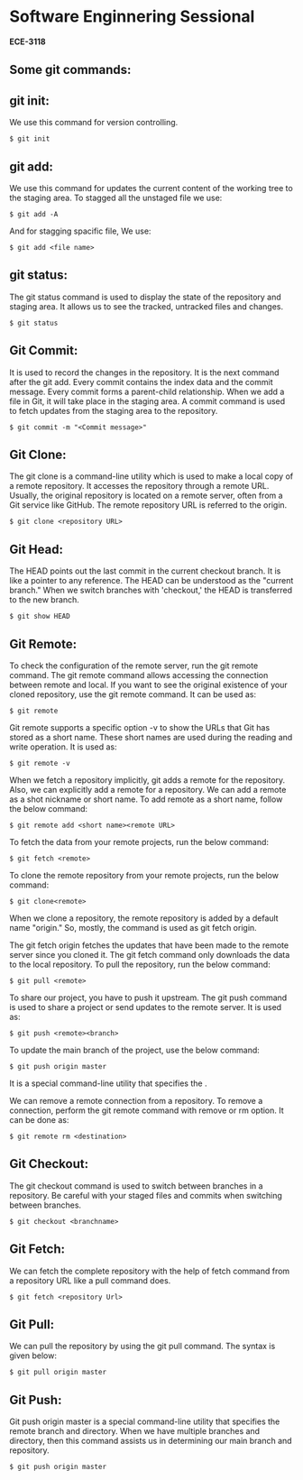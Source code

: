 # **Software Enginnering Sessional**
**ECE-3118**

## **Some git commands:**

## git init: 

We use this command for version controlling.

```
$ git init
```

## git add:

We use this  command for updates the current content of the working tree to the staging area. To stagged all the unstaged file we use:
```
$ git add -A
```
And for stagging spacific file, We use: 
```
$ git add <file name>
```
## git status: 

The git status command is used to display the state of the repository and staging area. It allows us to see the tracked, untracked files and changes.

```
$ git status
```

## Git Commit: 
It is used to record the changes in the repository. It is the next command after the git add. Every commit contains the index data and the commit message. Every commit forms a parent-child relationship. When we add a file in Git, it will take place in the staging area. A commit command is used to fetch updates from the staging area to the repository.

``` 
$ git commit -m "<Commit message>"
```

## Git Clone: 
The git clone is a command-line utility which is used to make a local copy of a remote repository. It accesses the repository through a remote URL. Usually, the original repository is located on a remote server, often from a Git service like GitHub. The remote repository URL is referred to the origin.
```
$ git clone <repository URL>
```

## Git Head: 
The HEAD points out the last commit in the current checkout branch. It is like a pointer to any reference. The HEAD can be understood as the "current branch." When we switch branches with 'checkout,' the HEAD is transferred to the new branch.
```
$ git show HEAD
```
## Git Remote:
To check the configuration of the remote server, run the git remote command. The git remote command allows accessing the connection between remote and local. If you want to see the original existence of your cloned repository, use the git remote command. It can be used as:
```
$ git remote 
```

Git remote supports a specific option -v to show the URLs that Git has stored as a short name. These short names are used during the reading and write operation. It is used as:
```
$ git remote -v 
```
When we fetch a repository implicitly, git adds a remote for the repository. Also, we can explicitly add a remote for a repository. We can add a remote as a shot nickname or short name. To add remote as a short name, follow the below command:
```
$ git remote add <short name><remote URL>  
```
To fetch the data from your remote projects, run the below command:
```
$ git fetch <remote>  
```
To clone the remote repository from your remote projects, run the below command:
```
$ git clone<remote>  
``` 
When we clone a repository, the remote repository is added by a default name "origin." So, mostly, the command is used as git fetch origin.

The git fetch origin fetches the updates that have been made to the remote server since you cloned it. The git fetch command only downloads the data to the local repository.
To pull the repository, run the below command:
```
$ git pull <remote> 
```  

To share our project, you have to push it upstream. The git push command is used to share a project or send updates to the remote server. It is used as:
```
$ git push <remote><branch>  
```
To update the main branch of the project, use the below command:
```
$ git push origin master  
```
It is a special command-line utility that specifies the .

We can remove a remote connection from a repository. To remove a connection, perform the git remote command with remove or rm option. It can be done as:
```
$ git remote rm <destination>  
```
## Git Checkout:

 The git checkout command is used to switch between branches in a repository. Be careful with your staged files and commits when switching between branches.
 ```
$ git checkout <branchname> 
 ```
## Git Fetch:
We can fetch the complete repository with the help of fetch command from a repository URL like a pull command does.
```
$ git fetch <repository Url>
```
## Git Pull:
We can pull the repository by using the git pull command. The syntax is given below:
```
$ git pull origin master  
```
## Git Push:
Git push origin master is a special command-line utility that specifies the remote branch and directory. When we have multiple branches and directory, then this command assists us in determining our main branch and repository.
```
$ git push origin master  
```
